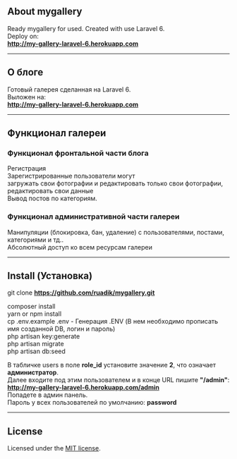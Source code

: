 ## About mygallery

Ready mygallery for used. Created with use Laravel 6. <br>
Deploy on: <br> **<http://my-gallery-laravel-6.herokuapp.com>**
___

## О блоге

Готовый галерея сделанная на  Laravel 6. <br>
Выложен на: <br> **<http://my-gallery-laravel-6.herokuapp.com>**
___

## Функционал галереи

### Функционал фронтальной части блога
Регистрация<br>
Зарегистрированные пользователи могут<br>
загружать свои фотографии и редактировать только свои фотографии,<br>
редактировать свои данные<br>
Вывод постов по категориям.


### Функционал административной части галереи
Манипуляции (блокировка, бан, удаление) с пользователями, постами, категориями и тд..<br>
Абсолютный доступ ко всем ресурсам галереи<br>
___

## Install (Установка)

git clone **<https://github.com/ruadik/mygallery.git>**

composer install<br>
yarn or npm install<br>
cp .env.example .env   - Генерация .ENV (В нем необходимо прописать имя созданной DB, логин и пароль) <br>
php artisan key:generate<br>
php artisan migrate<br>
php artisan db:seed<br>


В табличке users в поле **role_id** установите значение **2**, что означает **администратор**. <br>
Далее входите под этим пользователем и в конце URL пишите **"/admin"**: <br>
**<http://my-gallery-laravel-6.herokuapp.com/admin>** <br>
Попадете в админ панель. <br>
Пароль у всех пользователей по умолчанию: **password**
___


## License

Licensed under the [MIT license](https://opensource.org/licenses/MIT).
